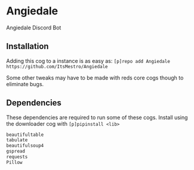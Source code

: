
# Angiedale

Angiedale Discord Bot

## Installation

Adding this cog to a instance is as easy as: `[p]repo add Angiedale https://github.com/ItsMestro/Angiedale`

Some other tweaks may have to be made with reds core cogs though to eliminate bugs.

## Dependencies

These dependencies are required to run some of these cogs. Install using the downloader cog with `[p]pipinstall <lib>`

```py
beautifultable
tabulate
beautifulsoup4
gspread
requests
Pillow
```
